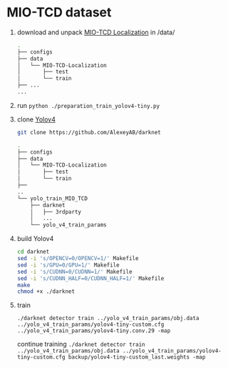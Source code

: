 # MIO-TCD dataset

1. download and unpack [MIO-TCD Localization](http://podoce.dinf.usherbrooke.ca/static/dataset/MIO-TCD-Localization.tar) in /data/
    ```bash
    .
    ├── configs
    ├── data
    │   └── MIO-TCD-Localization
    │       ├── test
    │       └── train
    ├── ...
    ...
    ```

2. run `python ./preparation_train_yolov4-tiny.py`
3. clone [Yolov4](https://github.com/AlexeyAB/darknet)
    ```bash
    git clone https://github.com/AlexeyAB/darknet
    ```
    ```bash
    .
    ├── configs
    ├── data
    │   └── MIO-TCD-Localization
    │       ├── test
    │       └── train
    ├── 
   ..
    └── yolo_train_MIO_TCD
        ├── darknet
        │   ├── 3rdparty
        │   ...
        └── yolo_v4_train_params

   ```
4. build Yolov4
    ```bash
    cd darknet
    sed -i 's/OPENCV=0/OPENCV=1/' Makefile
    sed -i 's/GPU=0/GPU=1/' Makefile
    sed -i 's/CUDNN=0/CUDNN=1/' Makefile
    sed -i 's/CUDNN_HALF=0/CUDNN_HALF=1/' Makefile
    make
    chmod +x ./darknet
    ```
5. train

    `
    ./darknet detector train ../yolo_v4_train_params/obj.data ../yolo_v4_train_params/yolov4-tiny-custom.cfg ../yolo_v4_train_params/yolov4-tiny.conv.29 -map
    `
    
    continue training 
     `
     ./darknet detector train ../yolo_v4_train_params/obj.data ../yolo_v4_train_params/yolov4-tiny-custom.cfg backup/yolov4-tiny-custom_last.weights -map
     `
     
